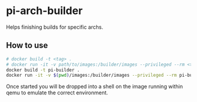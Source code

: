 # pi-arch-builder
Helps finishing builds for specific archs.

## How to use

```sh
# docker build -t <tag> .
# docker run -it -v path/to/images:/builder/images --privileged --rm <tag> <image-name>.img targetArch [optional size increment in form '3G' or '500M']
docker build -t pi-builder .
docker run -it -v $(pwd)/images:/builder/images --privileged --rm pi-builder ubuntu.img aarch64 3G
```

Once started you will be dropped into a shell on the image running within qemu to emulate the correct environment.
